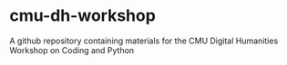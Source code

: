 # cmu-dh-workshop
A github repository containing materials for the CMU Digital Humanities Workshop on Coding and Python
